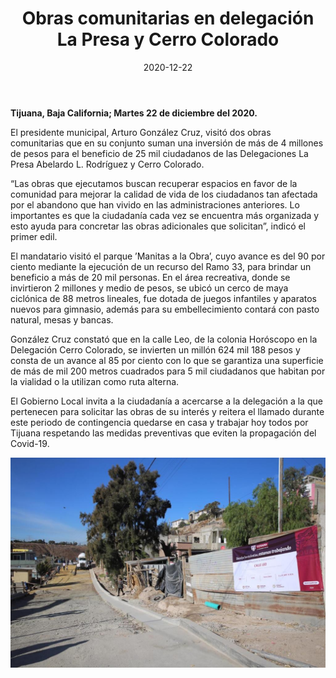 ﻿---
layout: blog
title:  "Obras comunitarias en delegación La Presa y Cerro Colorado"
date:   2020-12-22
categories: tijuana
permalink: /:categories/:title:output_ext
image: /img/cnr/2020-12-22-obras-comunitarias-la-presa-y-cerro-colorado.jpeg
alt: "Obras comunitarias en delegación La Presa y Cerro Colorado"
autor: 
---


**Tijuana, Baja California; Martes 22 de diciembre del 2020.**


El presidente municipal, Arturo González Cruz, visitó dos obras comunitarias que en su conjunto suman una inversión de más de 4 millones de pesos para el beneficio de 25 mil ciudadanos de las Delegaciones La Presa Abelardo L. Rodríguez y Cerro Colorado. 


“Las obras que ejecutamos buscan recuperar espacios en favor de la comunidad para mejorar la calidad de vida de los ciudadanos tan afectada por el abandono que han vivido en las administraciones anteriores. Lo importantes es que la ciudadanía cada vez se encuentra más organizada y esto ayuda para concretar las obras adicionales que solicitan”, indicó el primer edil.


El mandatario visitó el parque ’Manitas a la Obra’, cuyo avance es del 90 por ciento mediante la ejecución de un recurso del Ramo 33, para brindar un beneficio a más de 20 mil personas.  En el área recreativa, donde se invirtieron 2 millones y medio de pesos, se ubicó un cerco de maya ciclónica de 88 metros lineales, fue dotada de juegos infantiles y aparatos nuevos para gimnasio, además para su embellecimiento contará con pasto natural, mesas y  bancas. 


González Cruz constató  que en la calle Leo, de la colonia Horóscopo en la Delegación Cerro Colorado, se invierten un millón 624 mil 188 pesos y consta de un avance al 85 por ciento con lo que se garantiza una superficie de más de mil 200 metros cuadrados para 5 mil ciudadanos que habitan por la vialidad o la utilizan como ruta alterna. 


El Gobierno Local invita a la ciudadanía a acercarse a la delegación a la que pertenecen para solicitar las obras de su interés y reitera el llamado durante este periodo de contingencia quedarse en casa y trabajar hoy todos por Tijuana respetando las medidas preventivas que eviten la propagación del Covid-19.

<div id="carouselExampleSlidesOnly" class="carousel slide" data-ride="carousel">
  <div class="carousel-inner">
    <div class="carousel-item active">
       <img class="d-block w-100" src="/img/cnr/2020-12-22-obras-comunitarias-la-presa-y-cerro-colorado.jpeg" loading="lazy"  alt="Obras comunitarias en delegación La Presa y Cerro Colorado">
    </div>
  </div>
</div>